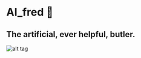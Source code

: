 # AI_fred 🤖 

## The artificial, ever helpful, butler.

![alt tag](http://eriklindernoren.se/images/alfred.jpeg)
